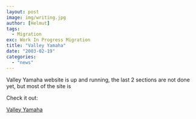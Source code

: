 ```yaml
---
layout: post
image: img/writing.jpg
author: [Helmut]
tags:
  - Migration
exc: Work In Progress Migration
title: "Valley Yamaha"
date: "2003-02-19"
categories: 
  - "news"
---
```


Valley Yamaha website is up and running, the last 2 sections are not done yet, but most of the site is

Check it out:

[Valley Yamaha](http://www.valley-yamaha.com)
